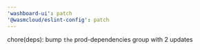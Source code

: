 ```yaml
---
'washboard-ui': patch
'@wasmcloud/eslint-config': patch
---
```


chore(deps): bump `the` prod-dependencies group with 2 updates

